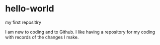 # hello-world
my first repositlry

I am new to coding and to Github.
I like having a repository for my coding with records of the changes I make.
